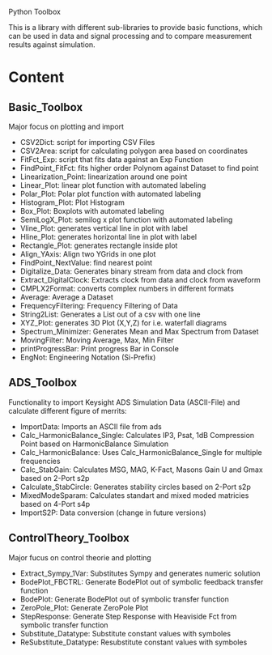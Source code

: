  Python Toolbox

This is a library with different sub-libraries to provide basic functions, which can be used in data and signal processing and to compare measurement results against simulation.

# Content

## Basic_Toolbox
Major focus on plotting and import

 - CSV2Dict: script for importing CSV Files
 - CSV2Area: script for calculating polygon area based on coordinates
 - FitFct_Exp: script that fits data against an Exp Function
 - FindPoint_FitFct: fits higher order Polynom against Dataset to find point
 - Linearization_Point: linearization around one point
 - Linear_Plot: linear plot function with automated labeling
 - Polar_Plot: Polar plot function with automated labeling
 - Histogram_Plot: Plot Histogram
 - Box_Plot: Boxplots with automated labeling
 - SemiLogX_Plot: semilog x plot function with automated labeling
 - Vline_Plot: generates vertical line in plot with label
 - Hline_Plot: generates horizontal line in plot with label
 - Rectangle_Plot: generates rectangle inside plot
 - Align_YAxis: Align two YGrids in one plot
 - FindPoint_NextValue: find nearest point
 - Digitalize_Data: Generates binary stream from data and clock from
 - Extract_DigitalClock: Extracts clock from data and clock from waveform
 - CMPLX2Format: converts complex numbers in different formats
 - Average: Average a Dataset
 - FrequencyFiltering: Frequency Filtering of Data
 - String2List: Generates a List out of a csv with one line
 - XYZ_Plot: generates 3D Plot (X,Y,Z) for i.e. waterfall diagrams
 - Spectrum_Minimizer: Generates Mean and Max Spectrum from Dataset
 - MovingFilter: Moving Average, Max, Min Filter
 - printProgressBar: Print progress Bar in Console
 - EngNot: Engineering Notation (Si-Prefix)

## ADS_Toolbox
Functionality to import Keysight ADS Simulation Data (ASCII-File) and calculate different figure of merrits:

 - ImportData: Imports an ASCII file from ads
 - Calc_HarmonicBalance_Single: Calculates IP3, Psat, 1dB Compression Point based on HarmonicBalance Simulation
 - Calc_HarmonicBalance: Uses Calc_HarmonicBalance_Single for multiple frequencies
 - Calc_StabGain: Calculates MSG, MAG, K-Fact, Masons Gain U and Gmax based on 2-Port s2p
 - Calculate_StabCircle: Generates stability circles based on 2-Port s2p
 - MixedModeSparam: Calculates standart and mixed moded matricies based on 4-Port s4p
 - ImportS2P: Data conversion (change in future versions)

## ControlTheory_Toolbox
Major fucus on control theorie and plotting

 - Extract_Sympy_1Var: Substitutes Sympy and generates numeric solution
 - BodePlot_FBCTRL: Generate BodePlot out of symbolic feedback transfer function
 - BodePlot: Generate BodePlot out of symbolic transfer function
 - ZeroPole_Plot: Generate ZeroPole Plot
 - StepResponse: Generate Step Response with Heaviside Fct from symbolic transfer function
 - Substitute_Datatype: Substitute constant values with symboles
 - ReSubstitute_Datatype: Resubstitute constant values with symboles